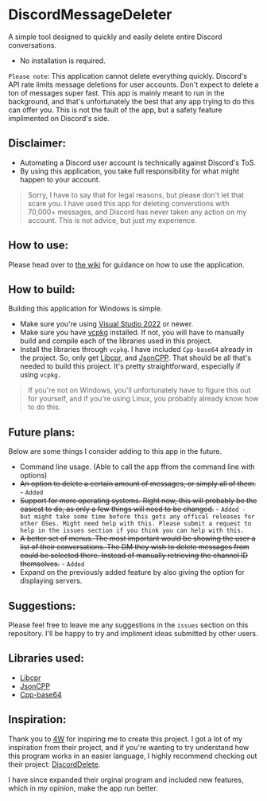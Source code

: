 # [](https://github.com/Caelence/DiscordMessageDeleter#discordmessagedeleter)DiscordMessageDeleter
A simple tool designed to quickly and easily delete entire Discord conversations. 

- No installation is required.

``Please note``: This application cannot delete everything quickly. Discord's API rate limits message deletions for user accounts. Don't expect to delete a ton of messages super fast. This app is mainly meant to run in the background, and that's unfortunately the best that any app trying to do this can offer you.
This is not the fault of the app, but a safety feature implimented on Discord's side.

## Disclaimer:
- Automating a Discord user account is technically against Discord's ToS.
- By using this application, you take full responsibility for what might happen to your account.

>Sorry, I have to say that for legal reasons, but please don't let that scare you. I have used this app for deleting converstions with 70,000+ messages, and Discord has never taken any action on my account. This is not advice, but just my experience.

## How to use:
Please head over to [the wiki](https://github.com/Caelence/DiscordMessageDeleter/wiki) for guidance on how to use the application.

## How to build:
Building this application for Windows is simple. 
- Make sure you're using [Visual Studio 2022](https://visualstudio.microsoft.com/vs/community/) or newer.
- Make sure you have [vcpkg](https://github.com/Microsoft/vcpkg) installed. If not, you will have to manually build and compile each of the libraries used in this project. 
- Install the libraries through ``vcpkg``. I have included ``Cpp-base64`` already in the project. So, only get  [Libcpr](https://github.com/libcpr/cpr#building-cpr---using-vcpkg), and [JsonCPP](https://github.com/open-source-parsers/jsoncpp#the-vcpkg-dependency-manager).
That should be all that's needed to build this project. It's pretty straightforward, especially if using ``vcpkg.``
>If you're not on Windows, you'll unfortunately have to figure this out for yourself, and if you're using Linux, you probably already know how to do this. 

## Future plans:
Below are some things I consider adding to this app in the future. 
- Command line usage. (Able to call the app ffrom the command line with options)
- ~~An option to delete a certain amount of messages, or simply all of them.~~ - ``Added``
- ~~Support for more operating systems. Right now, this will probably be the easiest to do, as only a few things will need to be changed.~~ - ``Added - but might take some time before this gets any offical releases for other OSes. Might need help with this. Please submit a request to help in the issues section if you think you can help with this.`` 
- ~~A better set of menus. The most important would be showing the user a list of their conversations. The DM they wish to delete messages from could be selected there. Instead of manually retrieving the channel ID themselves.~~ - ``Added``
- Expand on the previously added feature by also giving the option for displaying servers. 

## Suggestions:
Please feel free to leave me any suggestions in the ``issues`` section on this repository. I'll be happy to try and impliment ideas submitted by other users.

## Libraries used:
- [Libcpr](https://github.com/libcpr/cpr)
- [JsonCPP](https://github.com/open-source-parsers/jsoncpp)
- [Cpp-base64](https://github.com/ReneNyffenegger/cpp-base64)

## Inspiration:
Thank you to [4W](https://github.com/4W) for inspiring me to create this project.
I got a lot of my inspiration from their project, and if you're wanting to try understand how this program works in an easier language, I highly recommend checking out their project:
[DiscordDelete](https://github.com/4W/DiscordDelete).

I have since expanded their orginal program and included new features, which in my opinion, make the app run better.
